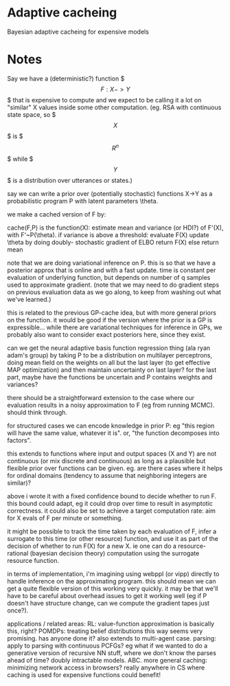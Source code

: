 # Adaptive cacheing
Bayesian adaptive cacheing for expensive models

# Notes

Say we have a (deterministic?) function $$$F:X->Y$$$ that is expensive to compute and we expect to be calling it a lot on "similar" X values inside some other computation. (eg. RSA with continuous state space, so $$$X$$$ is $$$R^n$$$ while $$$Y$$$ is a distribution over utterances or states.) 

say we can write a prior over (potentially stochastic) functions X->Y as a probabilistic program P with latent parameters \theta.

we make a cached version of F by:

cache(F,P) is the function(X):
  estimate mean and  variance (or HDI?) of F'(X), with F'~P(\theta).
  if variance is above a threshold:
    evaluate F(X)
    update \theta by doing doubly- stochastic gradient of ELBO
    return F(X)
  else return mean

note that we are doing variational inference on P. this is so that we have a posterior approx that is online and with a fast update. time is constant per evaluation of underlying function, but depends on number of q samples used to approximate gradient. (note that we may need to do gradient steps on previous evaluation data as we go along, to keep from washing out what we've learned.)

this is related to the previous GP-cache idea, but with more general priors on the function. it would be good if the version where the prior is a GP is expressible... while there are variational techniques for inference in GPs, we probably also want to consider exact posteriors here, since they exist. 

can we get the neural adaptive basis function regression thing (ala ryan adam's group) by taking P to be a distribution on multilayer perceptrons, doing mean field on the weights on all but the last layer (to get effective MAP optimization) and then maintain uncertainty on last layer? for the last part, maybe have the functions be uncertain and P contains weights and variances?

there should be a straightforward extension to the case where our evaluation results in a noisy approximation to F (eg from running MCMC). should think through.

for structured cases we can encode knowledge in prior P: eg "this region will have the same value, whatever it is". or, "the function decomposes into factors".

this extends to functions where input and output spaces (X and Y) are not continuous (or mix discrete and continuous) as long as a plausible but flexible prior over functions can be given. eg. are there cases where it helps for ordinal domains (tendency to assume that neighboring integers are similar)?

above i wrote it with a fixed confidence bound to decide whether to run F. this bound could adapt, eg it could drop over time to result in asymptotic correctness. it could also be set to achieve a target computation rate: aim for X evals of F per minute or something.

it might be possible to track the time taken by each evaluation of F, infer a surrogate to this time (or other resource) function, and use it as part of the decision of whether to run F(X) for a new X. ie one can do a resource-rational (bayesian decision theory) computation using the surrogate resource function.

in terms of implementation, i'm imagining using webppl (or vipp) directly to handle inference on the approximating program. this should mean we can get a quite flexible version of this working very quickly. it may be that we'll have to be careful about overhead issues to get it working well (eg if P doesn't have structure change, can we compute the gradient tapes just once?).



applications / related areas:
RL: value-function approximation is basically this, right?
POMDPs: treating belief distributions this way seems very promising. has anyone done it? also extends to multi-agent case.
parsing: apply to parsing with continuous PCFGs? eg what if we wanted to do a generative version of recursive NN stuff, where we don't know the parses ahead of time?
doubly intractable models.
ABC.
more general caching: minimizing network access in browsers?
really anywhere in CS where caching is used for expensive functions could benefit!
